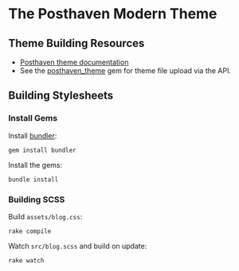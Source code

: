 # The Posthaven Modern Theme

## Theme Building Resources

* [Posthaven theme documentation](http://theme-docs.posthaven.com/)
* See the [posthaven_theme](https://github.com/posthaven/posthaven_theme) gem for theme file upload via the API.


## Building Stylesheets

### Install Gems

Install [bundler](http://bundler.io):

```
gem install bundler
```

Install the gems:

```
bundle install
```

### Building SCSS

Build `assets/blog.css`:

```
rake compile
```

Watch `src/blog.scss` and build on update:

```
rake watch
```
